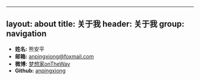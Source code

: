 ﻿----
layout: about
title: 关于我
header: 关于我
group: navigation
----
 * **姓名:** 熊安平
 * **邮箱:** [anpingxiong@foxmail.com](anpingxiong@foxmail.com)
 * **微博:** [梦想家onTheWay](http://www.weibo.com/anpingxiong)
 * **Github:** [anpingxiong](https://github.com/anpingxiong)